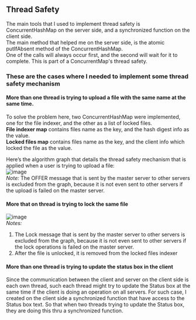 ## Thread Safety
The main tools that I used to implement thread safety is ConcurrentHashMap on the server side, and 
a synchronized function on the client side. <br>
The main method that helped me on the server side, is the atomic putIfAbsent method of the 
ConcurrentHashMap. <br>
One of the calls will always occur first, and the second will wait for it to complete. This is part of a 
ConcurrentMap's thread safety.<br>

### These are the cases where I needed to implement some thread safety mechanism
#### More than one thread is trying to upload a file with the same name at the same time.
To solve the problem here, two ConcurrentHashMap were implemented, one for the file indexer, 
and the other as a list of locked files. <br>
**File indexer map** contains files name as the key, and the hash digest info as the value. <br>
**Locked files map** contains files name as the key, and the client info which locked the file as the value. 

Here’s the algorithm graph that details the thread safety mechanism that is applied when a user is 
trying to upload a file:<br>
![image](https://user-images.githubusercontent.com/50183122/154843470-9bc41a9f-ab04-4a3e-a97f-bce368ab3919.png)<br>
*Note:* The OFFER message that is sent by the master server to other servers is excluded from the graph, 
because it is not even sent to other servers if the upload is failed on the master server.

#### More that on thread is trying to lock the same file
![image](https://user-images.githubusercontent.com/50183122/154843538-6f99aa64-11f9-41df-8a57-e58274c41908.png)<br>
*Notes:*
1.	The Lock message that is sent by the master server to other servers is excluded from the graph, because it is not even sent to other servers if the lock operations is failed on the master server.
2.	After the file is unlocked, it is removed from the locked files indexer

#### More than one thread is trying to update the status box in the client 
Since the communication between the client and server on the client side is each own thread, such 
each thread might try to update the Status box at the same time if the client is doing an operation 
on all servers. 
For such case, I created on the client side a synchronized function that have access to the Status box 
text. So that when two threads trying to update the Status box, they are doing this thru a 
synchronized function. 
